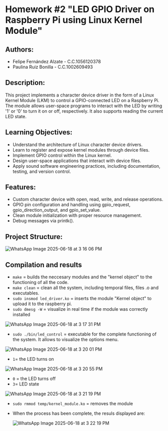 # Homework #2 "LED GPIO Driver on Raspberry Pi using Linux Kernel Module"

## Authors:

- Felipe Fernández Alzate - C.C.1056120378
- Paulina Ruiz Bonilla - C.C.1002609493

## Description:

This project implements a character device driver in the form of a Linux Kernel Module (LKM) to control a GPIO-connected LED on a Raspberry Pi. The module allows user-space programs to interact with the LED by writing '1' or '0' to turn it on or off, respectively. It also supports reading the current LED state.

## Learning Objectives: 

- Understand the architecture of Linux character device drivers.
- Learn to register and expose kernel modules through device files.
- Implement GPIO control within the Linux kernel.
- Design user-space applications that interact with device files.
- Apply sound software engineering practices, including documentation, testing, and version
control.

## Features: 
- Custom character device with open, read, write, and release operations.
- GPIO pin configuration and handling using gpio_request, gpio_direction_output, and gpio_set_value.
- Clean module initialization  with proper resource management.
- Debug messages via printk().

## Project Structure: 

![WhatsApp Image 2025-06-18 at 3 16 06 PM](https://github.com/user-attachments/assets/a6d64056-64af-43e0-a0b9-3be81212646b)

## Compilation and results 

- `make` = builds the neccesary modules and the "kernel object" to the functioning of all the code.
- `make clean` = clean all the system, including temporal files, files .o and executables.
- `sudo insmod led_driver.ko` = inserts the module "Kernel object" to upload it to the raspberry pi.
- `sudo dmesg -W` = visualize in real time if the module was correctly installed

![WhatsApp Image 2025-06-18 at 3 17 31 PM](https://github.com/user-attachments/assets/92ef4ef5-9bd4-4199-a5c1-840f2204fed8)

- `sudo ./bin/led_control` = executable for the complete functioning of the system. It allows to visualize the options menu. 

![WhatsApp Image 2025-06-18 at 3 20 01 PM](https://github.com/user-attachments/assets/cd7aafbd-e215-4788-b7c0-4abb13804a84)

- `1`= the LED turns on
  
![WhatsApp Image 2025-06-18 at 3 20 55 PM](https://github.com/user-attachments/assets/af0f74b4-0e15-4562-b207-71625b38b916)

-  `0` = the LED turns off
- `3`= LED state

![WhatsApp Image 2025-06-18 at 3 21 19 PM](https://github.com/user-attachments/assets/4dbf3d53-e242-467a-a552-e93e176f4d23)

- `sudo rmmod temp/kernel_module.ko` = removes the module
  
- When the process has been complete, the resuls displayed are:

  ![WhatsApp Image 2025-06-18 at 3 22 19 PM](https://github.com/user-attachments/assets/cf4b5d6b-d486-4661-b3f8-06ff70ad7bc1)


